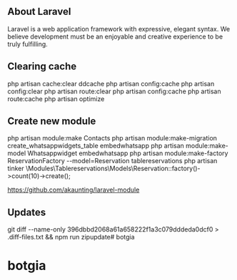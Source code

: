 ## About Laravel

Laravel is a web application framework with expressive, elegant syntax. We believe development must be an enjoyable and creative experience to be truly fulfilling. 

## Clearing cache
php artisan cache:clear
ddcache
php artisan config:cache
php artisan config:clear
php artisan route:clear
php artisan config:cache
php artisan route:cache
php artisan optimize

## Create new module
php artisan module:make Contacts
php artisan module:make-migration create_whatsappwidgets_table embedwhatsapp
php artisan module:make-model Whatsappwidget embedwhatsapp
php artisan module:make-factory ReservationFactory --model=Reservation tablereservations
php artisan tinker 
\Modules\Tablereservations\Models\Reservation::factory()->count(10)->create();

https://github.com/akaunting/laravel-module

## Updates
git diff --name-only 396dbbd2068a61a658222f1a3c079dddeda0dcf0 > .diff-files.txt && npm run zipupdate# botgia
# botgia
